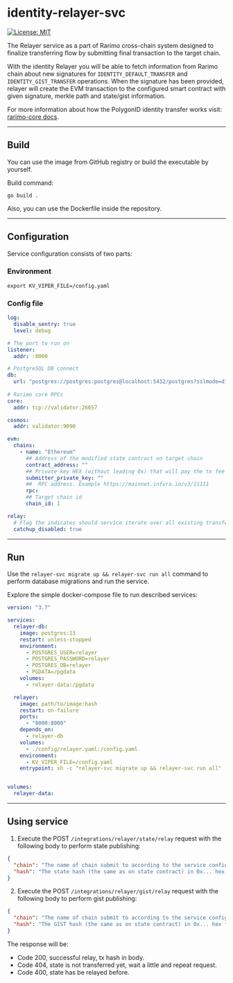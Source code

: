 # identity-relayer-svc

[![License: MIT](https://img.shields.io/badge/License-MIT-yellow.svg)](https://opensource.org/licenses/MIT)

The Relayer service as a part of Rarimo cross-chain system designed to finalize transferring flow by submitting final
transaction to the target chain.

With the identity Relayer you will be able to fetch information from Rarimo chain about new signatures for
`IDENTITY_DEFAULT_TRANSFER` and `IDENTITY_GIST_TRANSFER` operations. When the signature has been provided, relayer will
create the EVM transaction to the configured smart contract with given signature, merkle path and state/gist
information.

For more information about how the PolygonID identity transfer works
visit: [rarimo-core docs](https://rarimo.github.io/rarimo-core/docs/common/bridging/002-identity.html).

----

## Build

You can use the image from GitHub registry or build the executable by yourself.

Build command:
```
go build .
```

Also, you can use the Dockerfile inside the repository.

----

## Configuration

Service configuration consists of two parts:

### Environment

```shell
export KV_VIPER_FILE=/config.yaml
```

### Config file

```yaml
log:
  disable_sentry: true
  level: debug

# The port to run on
listener:
  addr: :8000

# PostgreSQL DB connect
db:
  url: "postgres://postgres:postgres@localhost:5432/postgres?sslmode=disable"
  
# Rarimo core RPCs
core:
  addr: tcp://validator:26657

cosmos:
  addr: validator:9090

evm:
  chains:
    - name: "Ethereum"
      ## Address of the modified state contract on target chain
      contract_address: ""
      ## Private key HEX (without leading 0x) that will pay the tx fee
      submitter_private_key: ""
      ##  RPC address. Example https://mainnet.infura.io/v3/11111
      rpc:
      ## Target chain id
      chain_id: 1

relay:
  # Flag the indicates should service iterate over all existing transfer operation and fill the database
  catchup_disabled: true
```

----

## Run

Use the `relayer-svc migrate up && relayer-svc run all` command to perform database migrations and run the service.

Explore the simple docker-compose file to run described services:
```yaml
version: "3.7"

services:
  relayer-db:
    image: postgres:13
    restart: unless-stopped
    environment:
      - POSTGRES_USER=relayer
      - POSTGRES_PASSWORD=relayer
      - POSTGRES_DB=relayer
      - PGDATA=/pgdata
    volumes:
      - relayer-data:/pgdata

  relayer:
    image: path/to/image:hash
    restart: on-failure
    ports:
      - "8000:8000"
    depends_on:
      - relayer-db
    volumes:
      - ./config/relayer.yaml:/config.yaml
    environment:
      - KV_VIPER_FILE=/config.yaml
    entrypoint: sh -c "relayer-svc migrate up && relayer-svc run all"


volumes:
  relayer-data:
```

----

## Using service
1. Execute the POST `/integrations/relayer/state/relay` request with the following body to perform state publishing:
```json
{
  "chain": "The name of chain submit to according to the service configuration",
  "hash": "The state hash (the same as on state contract) in 0x... hex format"
}
```

2. Execute the POST `/integrations/relayer/gist/relay` request with the following body to perform gist publishing:
```json
{
  "chain": "The name of chain submit to according to the service configuration",
  "hash": "The GIST hash (the same as on state contract) in 0x... hex format"
}
```

The response will be:
* Code 200, successful relay, tx hash in body.
* Code 404, state is not transferred yet, wait a little and repeat request.
* Code 400, state has be relayed before.


